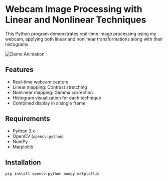 # Webcam Image Processing with Linear and Nonlinear Techniques

This Python program demonstrates real-time  image processing using my  webcam, applying both linear and nonlinear transformations along with their histograms.

![Demo Animation](https://github.com/prodhan2/Image-Processing/blob/main/ezgif-3c3a9a266e2966.gif)

## Features

- Real-time webcam capture
- Linear mapping: Contrast stretching
- Nonlinear mapping: Gamma correction
- Histogram visualization for each technique
- Combined display in a single frame

## Requirements

- Python 3.x
- OpenCV (`opencv-python`)
- NumPy
- Matplotlib

## Installation

```bash
pip install opencv-python numpy matplotlib
